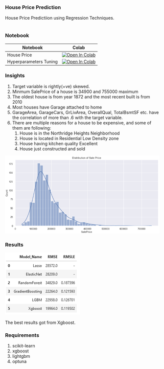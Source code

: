 ### House Price Prediction
House Price Predictiion using Regression Techniques.

#

### Notebook


| Notebook | Colab |
| ------ | ------ |
| House Price | [![Open In Colab](https://colab.research.google.com/assets/colab-badge.svg)](https://colab.research.google.com/github/d0r1h/House-Price-Prediction/blob/main/notebook/House%20Price%20Prediction.ipynb) |
| Hyperparameters Tuning | [![Open In Colab](https://colab.research.google.com/assets/colab-badge.svg)](https://colab.research.google.com/github/d0r1h/House-Price-Prediction/blob/main/notebook/Hyperparameters_Tuning.ipynb) |

### Insights 

1. Target variable is rightly(+ve) skewed. 
2. Minmum SalePrice of a house is 34900 and 755000 maximum 
3. The oldest house is from year 1872 and the most recent built is from 2010
4. Most houses have Garage attached to home
5. GarageArea, GarageCars, GrLivArea, OverallQual, TotalBsmtSF etc. have the correlation of more than .6 with the target variable.
6. There are multiple reasons for a house to be expensive, and some of them are following:
      1. House is in the Northridge Heights Neighborhood
      2. House is located in Residential Low Density zone
      3. House having kitchen quality Excellent
      4. House just constructed and sold

<img src = "assets/targetfeature.png">

### Results

<img src = "assets/ResultScore.png">

The best results got from Xgboost.

### Requirements 

1. scikit-learn
2. xgboost
3. lightgbm
4. optuna
